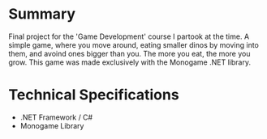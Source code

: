 # Summary
Final project for the 'Game Development' course I partook at the time. A simple game, where you move around, eating smaller dinos by moving into them, and avoind ones bigger than you. The more you eat, the more you grow. This game was made exclusively with the Monogame .NET library.
# Technical Specifications
- .NET Framework / C#
- Monogame Library
